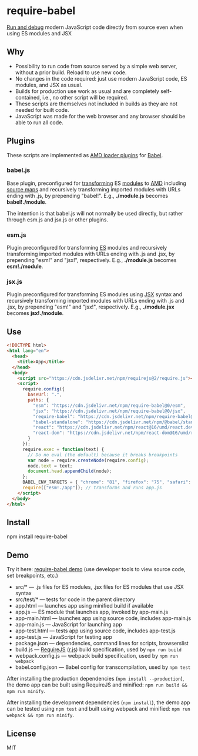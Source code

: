 # require-babel

[Run and debug](https://erikis.github.io/require-babel/) modern JavaScript code directly from source even when using ES modules and JSX

## Why

* Possibility to run code from source served by a simple web server, without a prior build. Reload to use new code.
* No changes in the code required: just use modern JavaScript code, ES modules, and JSX as usual.
* Builds for production use work as usual and are completely self-contained, i.e., no other script will be required.
* These scripts are themselves not included in builds as they are not needed for built code.
* JavaScript was made for the web browser and any browser should be able to run all code.

## Plugins

These scripts are implemented as [AMD loader plugins](https://requirejs.org/docs/api.html#plugins) for [Babel](https://babeljs.io/).

### babel.js

Base plugin, preconfigured for [transforming](https://babeljs.io/docs/en/babel-standalone) ES [modules](https://babeljs.io/docs/en/babel-plugin-transform-modules-amd) to [AMD](https://en.wikipedia.org/wiki/Asynchronous_module_definition) including [source maps](https://developer.mozilla.org/en-US/docs/Tools/Debugger/How_to/Use_a_source_map) and recursively transforming imported modules with URLs ending with .js, by prepending "babel!". E.g., **./module.js** becomes **babel!./module**.

The intention is that babel.js will not normally be used directly, but rather through esm.js and jsx.js or other plugins.

### esm.js

Plugin preconfigured for transforming [ES](https://en.wikipedia.org/wiki/ECMAScript) modules and recursively transforming imported modules with URLs ending with .js and .jsx, by prepending "esm!" and "jsx!", respectively. E.g., **./module.js** becomes **esm!./module**.

### jsx.js

Plugin preconfigured for transforming ES modules using [JSX](https://en.wikipedia.org/wiki/React_(web_framework)#JSX) syntax and recursively transforming imported modules with URLs ending with .js and .jsx, by prepending "esm!" and "jsx!", respectively. E.g., **./module.jsx** becomes **jsx!./module**.

## Use

```html
<!DOCTYPE html>
<html lang="en">
  <head>
    <title>App</title>
  </head>
  <body>
    <script src="https://cdn.jsdelivr.net/npm/requirejs@2/require.js"></script>
    <script>
      require.config({
        baseUrl: ".",
        paths: {
          "esm": "https://cdn.jsdelivr.net/npm/require-babel@0/esm",
          "jsx": "https://cdn.jsdelivr.net/npm/require-babel@0/jsx",
          "require-babel": "https://cdn.jsdelivr.net/npm/require-babel@0/babel",
          "babel-standalone": "https://cdn.jsdelivr.net/npm/@babel/standalone@7/babel",
          "react": "https://cdn.jsdelivr.net/npm/react@16/umd/react.development",
          "react-dom": "https://cdn.jsdelivr.net/npm/react-dom@16/umd/react-dom.development"
        }
      });
      require.exec = function(text) {
        // Do no eval (the default) because it breaks breakpoints
        var node = require.createNode(require.config);
        node.text = text;
        document.head.appendChild(node);
      };
      BABEL_ENV_TARGETS = { "chrome": "81", "firefox": "75", "safari": "13" };
      require(["esm!./app"]); // transforms and runs app.js
    </script>
  </body>
</html>
```

## Install

npm install require-babel

## Demo

Try it here: [require-babel demo](https://erikis.github.io/require-babel/) (use developer tools to view source code, set breakpoints, etc.)

* src/\* — .js files for ES modules, .jsx files for ES modules that use JSX syntax
* src/test/\* — tests for code in the parent directory
* app.html — launches app using minified build if available
* app.js — ES module that launches app, invoked by app-main.js
* app-main.html — launches app using source code, includes app-main.js
* app-main.js — JavaScript for launching app
* app-test.html — tests app using source code, includes app-test.js
* app-test.js — JavaScript for testing app
* package.json — dependencies, command lines for scripts, browserslist
* build.js — [RequireJS](https://github.com/requirejs/requirejs) ([r.js](https://github.com/requirejs/r.js)) build specification, used by `npm run build`
* webpack.config.js — webpack build specification, used by `npm run webpack`
* babel.config.json — Babel config for transcompilation, used by `npm test`

After installing the production dependencies (`npm install --production`), the demo app can be built using RequireJS and minified: `npm run build && npm run minify`.

After installing the development dependencies (`npm install`), the demo app can be tested using `npm test` and built using webpack and minified: `npm run webpack && npm run minify`.

## License

MIT
